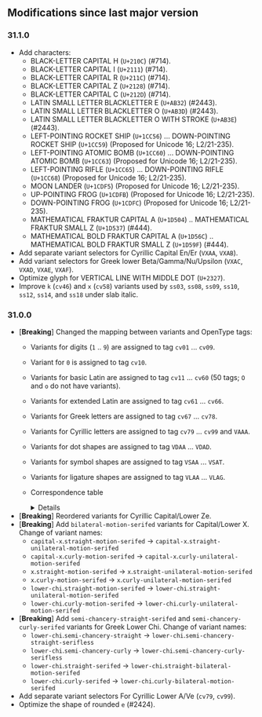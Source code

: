 ## Modifications since last major version

### 31.1.0

* Add characters:
  - BLACK-LETTER CAPITAL H (`U+210C`) (#714).
  - BLACK-LETTER CAPITAL I (`U+2111`) (#714).
  - BLACK-LETTER CAPITAL R (`U+211C`) (#714).
  - BLACK-LETTER CAPITAL Z (`U+2128`) (#714).
  - BLACK-LETTER CAPITAL C (`U+212D`) (#714).
  - LATIN SMALL LETTER BLACKLETTER E (`U+AB32`) (#2443).
  - LATIN SMALL LETTER BLACKLETTER O (`U+AB3D`) (#2443).
  - LATIN SMALL LETTER BLACKLETTER O WITH STROKE (`U+AB3E`) (#2443).
  - LEFT-POINTING ROCKET SHIP (`U+1CC56`) ... DOWN-POINTING ROCKET SHIP (`U+1CC59`) (Proposed for Unicode 16; L2/21-235).
  - LEFT-POINTING ATOMIC BOMB (`U+1CC60`) ... DOWN-POINTING ATOMIC BOMB (`U+1CC63`) (Proposed for Unicode 16; L2/21-235).
  - LEFT-POINTING RIFLE (`U+1CC65`) ... DOWN-POINTING RIFLE (`U+1CC68`) (Proposed for Unicode 16; L2/21-235).
  - MOON LANDER (`U+1CDF5`) (Proposed for Unicode 16; L2/21-235).
  - UP-POINTING FROG (`U+1CDFB`) (Proposed for Unicode 16; L2/21-235).
  - DOWN-POINTING FROG (`U+1CDFC`) (Proposed for Unicode 16; L2/21-235).
  - MATHEMATICAL FRAKTUR CAPITAL A (`U+1D504`) .. MATHEMATICAL FRAKTUR SMALL Z (`U+1D537`) (#444).
  - MATHEMATICAL BOLD FRAKTUR CAPITAL A (`U+1D56C`) .. MATHEMATICAL BOLD FRAKTUR SMALL Z (`U+1D59F`) (#444).
* Add separate variant selectors for Cyrillic Capital En/Er (`VXAA`, `VXAB`).
* Add variant selectors for Greek lower Beta/Gamma/Nu/Upsilon (`VXAC`, `VXAD`, `VXAE`, `VXAF`).
* Optimize glyph for VERTICAL LINE WITH MIDDLE DOT (`U+2327`).
* Improve `k` (`cv46`) and `x` (`cv58`) variants used by `ss03`, `ss08`, `ss09`, `ss10`, `ss12`, `ss14`, and `ss18` under slab italic.


### 31.0.0

* \[**Breaking**] Changed the mapping between variants and OpenType tags:
  - Variants for digits (`1` .. `9`) are assigned to tag `cv01` ... `cv09`.
  - Variant for `0` is assigned to tag `cv10`.
  - Variants for basic Latin are assigned to tag `cv11` ... `cv60` (50 tags; `O` and `o` do not have variants).
  - Variants for extended Latin are assigned to tag `cv61` ... `cv66`.
  - Variants for Greek letters are assigned to tag `cv67` ... `cv78`.
  - Variants for Cyrillic letters are assigned to tag `cv79` ... `cv99` and `VAAA`.
  - Variants for dot shapes are assigned to tag `VDAA` ... `VDAD`.
  - Variants for symbol shapes are assigned to tag `VSAA` ... `VSAT`.
  - Variants for ligature shapes are assigned to tag `VLAA` ... `VLAG`.
  - Correspondence table

    <details>    

    | Selector Name | Tag in v30.x | Tag in v31 |
    | ------------- | ------------ | ---------- |
    | `one` | `cv86` | `cv01` |
    | `two` | `cv87` | `cv02` |
    | `three` | `cv88` | `cv03` |
    | `four` | `cv89` | `cv04` |
    | `five` | `cv90` | `cv05` |
    | `six` | `cv91` | `cv06` |
    | `seven` | `cv92` | `cv07` |
    | `eight` | `cv93` | `cv08` |
    | `nine` | `cv94` | `cv09` |
    | `zero` | `cv85` | `cv10` |
    | `capital-a` | `cv01` | `cv11` |
    | `capital-b` | `cv02` | `cv12` |
    | `capital-c` | `cv03` | `cv13` |
    | `capital-d` | `cv04` | `cv14` |
    | `capital-e` | `cv05` | `cv15` |
    | `capital-f` | `cv06` | `cv16` |
    | `capital-g` | `cv07` | `cv17` |
    | `capital-h` | `cv08` | `cv18` |
    | `capital-i` | `cv09` | `cv19` |
    | `capital-j` | `cv10` | `cv20` |
    | `capital-k` | `cv11` | `cv21` |
    | `capital-l` | `cv12` | `cv22` |
    | `capital-m` | `cv13` | `cv23` |
    | `capital-n` | `cv14` | `cv24` |
    | `capital-p` | `cv15` | `cv25` |
    | `capital-q` | `cv16` | `cv26` |
    | `capital-r` | `cv17` | `cv27` |
    | `capital-s` | `cv18` | `cv28` |
    | `capital-t` | `cv19` | `cv29` |
    | `capital-u` | `cv20` | `cv30` |
    | `capital-v` | `cv21` | `cv31` |
    | `capital-w` | `cv22` | `cv32` |
    | `capital-x` | `cv23` | `cv33` |
    | `capital-y` | `cv24` | `cv34` |
    | `capital-z` | `cv25` | `cv35` |
    | `a` | `cv26` | `cv36` |
    | `b` | `cv27` | `cv37` |
    | `c` | `cv28` | `cv38` |
    | `d` | `cv29` | `cv39` |
    | `e` | `cv30` | `cv40` |
    | `f` | `cv31` | `cv41` |
    | `g` | `cv32` | `cv42` |
    | `h` | `cv33` | `cv43` |
    | `i` | `cv34` | `cv44` |
    | `j` | `cv35` | `cv45` |
    | `k` | `cv36` | `cv46` |
    | `l` | `cv37` | `cv47` |
    | `m` | `cv38` | `cv48` |
    | `n` | `cv39` | `cv49` |
    | `p` | `cv40` | `cv50` |
    | `q` | `cv41` | `cv51` |
    | `r` | `cv42` | `cv52` |
    | `s` | `cv43` | `cv53` |
    | `t` | `cv44` | `cv54` |
    | `u` | `cv45` | `cv55` |
    | `v` | `cv46` | `cv56` |
    | `w` | `cv47` | `cv57` |
    | `x` | `cv48` | `cv58` |
    | `y` | `cv49` | `cv59` |
    | `z` | `cv50` | `cv60` |
    | `capital-eszet` | `VXAC` | `cv61` |
    | `long-s` | `cv51` | `cv62` |
    | `eszet` | `cv52` | `cv63` |
    | `lower-eth` | `cv53` | `cv64` |
    | `capital-thorn` | `VXAD` | `cv65` |
    | `lower-thorn` | `cv54` | `cv66` |
    | `lower-alpha` | `cv55` | `cv67` |
    | `capital-gamma` | `cv56` | `cv68` |
    | `capital-delta` | `cv57` | `cv69` |
    | `lower-delta` | `cv58` | `cv70` |
    | `lower-iota` | `cv59` | `cv71` |
    | `capital-lambda` | `cv60` | `cv72` |
    | `lower-lambda` | `cv61` | `cv73` |
    | `lower-mu` | `cv62` | `cv74` |
    | `lower-xi` | `cv63` | `cv75` |
    | `lower-pi` | `cv64` | `cv76` |
    | `lower-tau` | `cv65` | `cv77` |
    | `lower-chi` | `cv66` | `cv78` |
    | `cyrl-a` | `——` | `cv79` |
    | `cyrl-ve` | `——` | `cv80` |
    | `cyrl-capital-zhe` | `cv67` | `cv81` |
    | `cyrl-zhe` | `cv68` | `cv82` |
    | `cyrl-capital-ze` | `cv69` | `cv83` |
    | `cyrl-ze` | `cv70` | `cv84` |
    | `cyrl-capital-ka` | `cv71` | `cv85` |
    | `cyrl-ka` | `cv72` | `cv86` |
    | `cyrl-el` | `cv73` | `cv87` |
    | `cyrl-em` | `cv74` | `cv88` |
    | `cyrl-en` | `cv75` | `cv89` |
    | `cyrl-er` | `cv76` | `cv90` |
    | `cyrl-capital-u` | `cv77` | `cv91` |
    | `cyrl-u` | `cv78` | `cv92` |
    | `cyrl-ef` | `cv79` | `cv93` |
    | `cyrl-che` | `cv80` | `cv94` |
    | `cyrl-yeri` | `cv81` | `cv95` |
    | `cyrl-yery` | `cv82` | `cv96` |
    | `cyrl-capital-e` | `VXAA` | `cv97` |
    | `cyrl-e` | `VXAB` | `cv98` |
    | `cyrl-capital-ya` | `cv83` | `cv99` |
    | `cyrl-ya` | `cv84` | `VAAA` |
    | `tittle` | `cv95` | `VDAA` |
    | `diacritic-dot` | `cv96` | `VDAB` |
    | `punctuation-dot` | `cv97` | `VDAC` |
    | `braille-dot` | `VXAE` | `VDAD` |
    | `tilde` | `cv98` | `VSAA` |
    | `asterisk` | `cv99` | `VSAB` |
    | `underscore` | `VSAA` | `VSAC` |
    | `caret` | `VSAB` | `VSAD` |
    | `ascii-grave` | `VSAC` | `VSAE` |
    | `ascii-single-quote` | `VSAD` | `VSAF` |
    | `paren` | `VSAE` | `VSAG` |
    | `brace` | `VSAF` | `VSAH` |
    | `guillemet` | `VSAG` | `VSAI` |
    | `number-sign` | `VSAH` | `VSAJ` |
    | `ampersand` | `VSAI` | `VSAK` |
    | `at` | `VSAJ` | `VSAL` |
    | `dollar` | `VSAK` | `VSAM` |
    | `cent` | `VSAL` | `VSAN` |
    | `percent` | `VSAM` | `VSAO` |
    | `bar` | `VSAN` | `VSAP` |
    | `question` | `VSAO` | `VSAQ` |
    | `pilcrow` | `VSAP` | `VSAR` |
    | `partial-derivative` | `VSAQ` | `VSAS` |
    | `micro-sign` | `VSAR` | `VSAT` |
    | `lig-ltgteq` | `VLAA` | `VLAA` |
    | `lig-neq` | `VLAB` | `VLAB` |
    | `lig-equal-chain` | `VLAC` | `VLAC` |
    | `lig-hyphen-chain` | `VLAD` | `VLAD` |
    | `lig-plus-chain` | `VLAE` | `VLAE` |
    | `lig-double-arrow-bar` | `VLAF` | `VLAF` |
    | `lig-single-arrow-bar` | `VLAG` | `VLAG` |
  
    </details>
* \[**Breaking**] Reordered variants for Cyrillic Capital/Lower Ze.
* \[**Breaking**] Add `bilateral-motion-serifed` variants for Capital/Lower X. Change of variant names:
  - `capital-x`.`straight-motion-serifed` → `capital-x`.`straight-unilateral-motion-serifed`
  - `capital-x`.`curly-motion-serifed` → `capital-x`.`curly-unilateral-motion-serifed`
  - `x`.`straight-motion-serifed` → `x`.`straight-unilateral-motion-serifed`
  - `x`.`curly-motion-serifed` → `x`.`curly-unilateral-motion-serifed`
  - `lower-chi`.`straight-motion-serifed` → `lower-chi`.`straight-unilateral-motion-serifed`
  - `lower-chi`.`curly-motion-serifed` → `lower-chi`.`curly-unilateral-motion-serifed`
* \[**Breaking**] Add `semi-chancery-straight-serifed` and `semi-chancery-curly-serifed` variants for Greek Lower Chi. Change of variant names:
  - `lower-chi`.`semi-chancery-straight` → `lower-chi`.`semi-chancery-straight-serifless`
  - `lower-chi`.`semi-chancery-curly` → `lower-chi`.`semi-chancery-curly-serifless`
  - `lower-chi`.`straight-serifed` → `lower-chi`.`straight-bilateral-motion-serifed`
  - `lower-chi`.`curly-serifed` → `lower-chi`.`curly-bilateral-motion-serifed`
* Add separate variant selectors For Cyrillic Lower A/Ve (`cv79`, `cv99`).
* Optimize the shape of rounded `e` (#2424).

